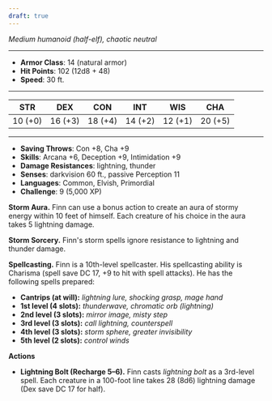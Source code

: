 ```yaml
---
draft: true
---
```


_Medium humanoid (half-elf), chaotic neutral_

---

- **Armor Class**: 14 (natural armor)
- **Hit Points**: 102 (12d8 + 48)
- **Speed**: 30 ft.

---

|STR|DEX|CON|INT|WIS|CHA|
|---|---|---|---|---|---|
|10 (+0)|16 (+3)|18 (+4)|14 (+2)|12 (+1)|20 (+5)|

---

- **Saving Throws**: Con +8, Cha +9
- **Skills**: Arcana +6, Deception +9, Intimidation +9
- **Damage Resistances**: lightning, thunder
- **Senses**: darkvision 60 ft., passive Perception 11
- **Languages**: Common, Elvish, Primordial
- **Challenge**: 9 (5,000 XP)

**Storm Aura.** Finn can use a bonus action to create an aura of stormy energy within 10 feet of himself. Each creature of his choice in the aura takes 5 lightning damage.

**Storm Sorcery.** Finn's storm spells ignore resistance to lightning and thunder damage.

**Spellcasting.** Finn is a 10th-level spellcaster. His spellcasting ability is Charisma (spell save DC 17, +9 to hit with spell attacks). He has the following spells prepared:

- **Cantrips (at will):** _lightning lure, shocking grasp, mage hand_
- **1st level (4 slots):** _thunderwave, chromatic orb (lightning)_
- **2nd level (3 slots):** _mirror image, misty step_
- **3rd level (3 slots):** _call lightning, counterspell_
- **4th level (3 slots):** _storm sphere, greater invisibility_
- **5th level (2 slots):** _control winds_

**Actions**

- **Lightning Bolt (Recharge 5–6).** Finn casts _lightning bolt_ as a 3rd-level spell. Each creature in a 100-foot line takes 28 (8d6) lightning damage (Dex save DC 17 for half).